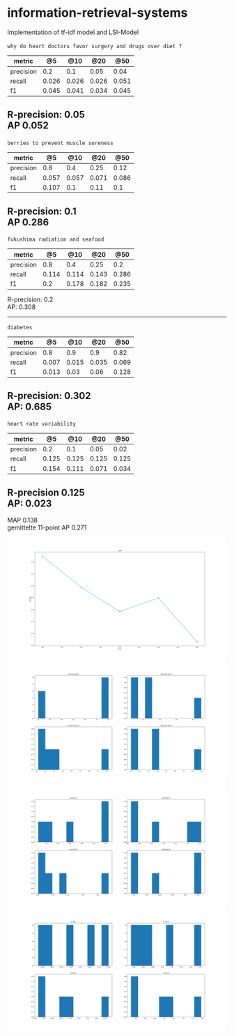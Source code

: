# information-retrieval-systems
Implementation of tf-idf model and LSI-Model 

`why do heart doctors favor surgery and drugs over diet ?`

| metric    | @5    | @10   | @20   | @50   |
|-----------|-------|-------|-------|-------|
| precision | 0.2   | 0.1   | 0.05  | 0.04  |
| recall    | 0.026 | 0.026 | 0.026 | 0.051 |
| f1        | 0.045 | 0.041 | 0.034 | 0.045 |
R-precision: 0.05<br>
AP 0.052
-------------
`berries to prevent muscle soreness`

| metric    | @5    | @10   | @20   | @50   |
|-----------|-------|-------|-------|-------|
| precision | 0.8   | 0.4   | 0.25  | 0.12  |
| recall    | 0.057 | 0.057 | 0.071 | 0.086 |
| f1        | 0.107 | 0.1   | 0.11  | 0.1   |
R-precision: 0.1<br>
AP 0.286
-----------
`fukushima radiation and seafood`

| metric    | @5    | @10   | @20   | @50   |
|-----------|-------|-------|-------|-------|
| precision | 0.8   | 0.4   | 0.25  | 0.2   |
| recall    | 0.114 | 0.114 | 0.143 | 0.286 |
| f1        | 0.2   | 0.178 | 0.182 | 0.235 |
R-precision: 0.2<br>
AP: 0.308

-----------
`diabetes`

| metric    | @5    | @10   | @20   | @50   |
|-----------|-------|-------|-------|-------|
| precision | 0.8   | 0.9   | 0.9   | 0.82  |
| recall    | 0.007 | 0.015 | 0.035 | 0.069 |
| f1        | 0.013 | 0.03  | 0.06  | 0.128 |

R-precision: 0.302 <br>
AP: 0.685
-----------
`heart rate variability`

| metric    | @5    | @10   | @20   | @50   |
|-----------|-------|-------|-------|-------|
| precision | 0.2   | 0.1   | 0.05  | 0.02  |
| recall    | 0.125 | 0.125 | 0.125 | 0.125 |
| f1        | 0.154 | 0.111 | 0.071 | 0.034 |

R-precision 0.125 <br>
AP: 0.023
-----------
MAP 0.138 <br>
gemittelte 11-point AP 0.271

<img src="/images/11AP.png">
<img src="/images/precision.png">
<img src="/images/recall.png">
<img src="/images/f1.png">